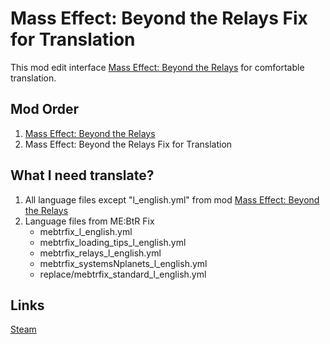 # Mass Effect: Beyond the Relays Fix for Translation

This mod edit interface [Mass Effect: Beyond the Relays](https://steamcommunity.com/sharedfiles/filedetails/?id=2911033004) for comfortable translation.

## Mod Order
1. [Mass Effect: Beyond the Relays](https://steamcommunity.com/sharedfiles/filedetails/?id=2911033004)
2. Mass Effect: Beyond the Relays Fix for Translation

## What I need translate?
1. All language files except "l_english.yml" from mod [Mass Effect: Beyond the Relays](https://steamcommunity.com/sharedfiles/filedetails/?id=2911033004)
2. Language files from ME:BtR Fix
	* mebtrfix_l_english.yml
	* mebtrfix_loading_tips_l_english.yml
	* mebtrfix_relays_l_english.yml
	* mebtrfix_systemsNplanets_l_english.yml
	* replace/mebtrfix_standard_l_english.yml

## Links
[Steam](https://steamcommunity.com/sharedfiles/filedetails/?id=2954292659)
